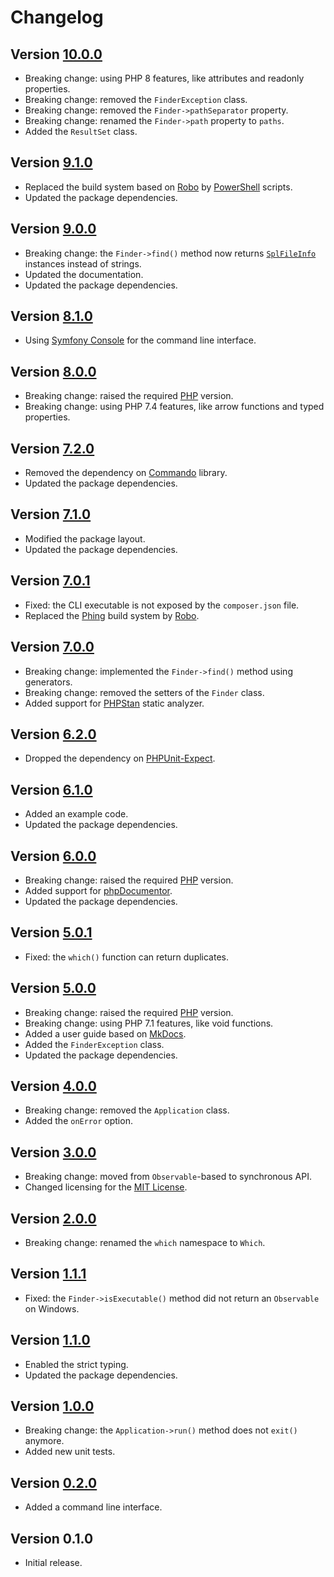 # Changelog

## Version [10.0.0](https://github.com/cedx/which.php/compare/v9.1.0...v10.0.0)
- Breaking change: using PHP 8 features, like attributes and readonly properties.
- Breaking change: removed the `FinderException` class.
- Breaking change: removed the `Finder->pathSeparator` property.
- Breaking change: renamed the `Finder->path` property to `paths`.
- Added the `ResultSet` class.

## Version [9.1.0](https://github.com/cedx/which.php/branches/compare/v9.1.0..v9.0.0)
- Replaced the build system based on [Robo](https://robo.li) by [PowerShell](https://docs.microsoft.com/en-us/powershell) scripts.
- Updated the package dependencies.

## Version [9.0.0](https://github.com/cedx/which.php/branches/compare/v9.0.0..v8.1.0)
- Breaking change: the `Finder->find()` method now returns [`SplFileInfo`](https://www.php.net/manual/en/class.splfileinfo.php) instances instead of strings.
- Updated the documentation.
- Updated the package dependencies.

## Version [8.1.0](https://github.com/cedx/which.php/branches/compare/v8.1.0..v8.0.0)
- Using [Symfony Console](https://symfony.com/doc/current/components/console.html) for the command line interface.

## Version [8.0.0](https://github.com/cedx/which.php/branches/compare/v8.0.0..v7.2.0)
- Breaking change: raised the required [PHP](https://www.php.net) version.
- Breaking change: using PHP 7.4 features, like arrow functions and typed properties.

## Version [7.2.0](https://github.com/cedx/which.php/branches/compare/v7.2.0..v7.1.0)
- Removed the dependency on [Commando](https://github.com/nategood/commando) library.
- Updated the package dependencies.

## Version [7.1.0](https://github.com/cedx/which.php/branches/compare/v7.1.0..v7.0.1)
- Modified the package layout.
- Updated the package dependencies.

## Version [7.0.1](https://github.com/cedx/which.php/branches/compare/v7.0.1..v7.0.0)
- Fixed: the CLI executable is not exposed by the `composer.json` file.
- Replaced the [Phing](https://www.phing.info) build system by [Robo](https://robo.li).

## Version [7.0.0](https://github.com/cedx/which.php/branches/compare/v7.0.0..v6.2.0)
- Breaking change: implemented the `Finder->find()` method using generators.
- Breaking change: removed the setters of the `Finder` class.
- Added support for [PHPStan](https://phpstan.org) static analyzer.

## Version [6.2.0](https://github.com/cedx/which.php/branches/compare/v6.2.0..v6.1.0)
- Dropped the dependency on [PHPUnit-Expect](https://github.com/cedx/phpunit-expect).

## Version [6.1.0](https://github.com/cedx/which.php/branches/compare/v6.1.0..v6.0.0)
- Added an example code.
- Updated the package dependencies.

## Version [6.0.0](https://github.com/cedx/which.php/branches/compare/v6.0.0..v5.0.1)
- Breaking change: raised the required [PHP](https://www.php.net) version.
- Added support for [phpDocumentor](https://www.phpdoc.org).
- Updated the package dependencies.

## Version [5.0.1](https://github.com/cedx/which.php/branches/compare/v5.0.1..v5.0.0)
- Fixed: the `which()` function can return duplicates.

## Version [5.0.0](https://github.com/cedx/which.php/branches/compare/v5.0.0..v4.0.0)
- Breaking change: raised the required [PHP](https://www.php.net) version.
- Breaking change: using PHP 7.1 features, like void functions.
- Added a user guide based on [MkDocs](http://www.mkdocs.org).
- Added the `FinderException` class.
- Updated the package dependencies.

## Version [4.0.0](https://github.com/cedx/which.php/branches/compare/v4.0.0..v3.0.0)
- Breaking change: removed the `Application` class.
- Added the `onError` option.

## Version [3.0.0](https://github.com/cedx/which.php/branches/compare/v3.0.0..v2.0.0)
- Breaking change: moved from `Observable`-based to synchronous API.
- Changed licensing for the [MIT License](https://opensource.org/licenses/MIT).

## Version [2.0.0](https://github.com/cedx/which.php/branches/compare/v2.0.0..v1.1.1)
- Breaking change: renamed the `which` namespace to `Which`.

## Version [1.1.1](https://github.com/cedx/which.php/branches/compare/v1.1.1..v1.1.0)
- Fixed: the `Finder->isExecutable()` method did not return an `Observable` on Windows.

## Version [1.1.0](https://github.com/cedx/which.php/branches/compare/v1.1.0..v1.0.0)
- Enabled the strict typing.
- Updated the package dependencies.

## Version [1.0.0](https://github.com/cedx/which.php/branches/compare/v1.0.0..v0.2.0)
- Breaking change: the `Application->run()` method does not `exit()` anymore.
- Added new unit tests.

## Version [0.2.0](https://github.com/cedx/which.php/branches/compare/v0.2.0..v0.1.0)
- Added a command line interface.

## Version 0.1.0
- Initial release.
